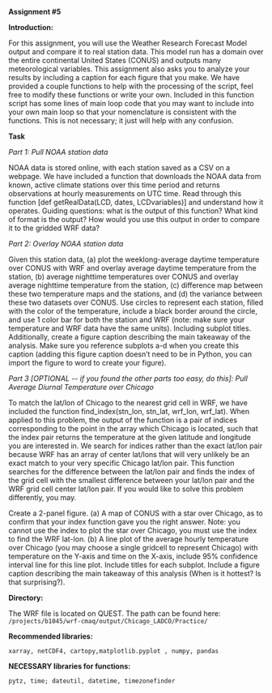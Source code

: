 **Assignment #5**

**Introduction:**

For this assignment, you will use the Weather Research Forecast Model output and compare it to real station data. This model run has a domain over the entire continental United States (CONUS) and outputs many meteorological variables. This assignment also asks you to analyze your results by including a caption for each figure that you make. We have provided a couple functions to help with the processing of the script, feel free to modify these functions or write your own. Included in this function script has some lines of main loop code that you may want to include into your own main loop so that your nomenclature is consistent with the functions. This is not necessary; it just will help with any confusion.

**Task**

*Part 1: Pull NOAA station data*

NOAA data is stored online, with each station saved as a CSV on a webpage. We have included a function that downloads the NOAA data from known, active climate stations over this time period and returns observations at hourly measurements on UTC time. Read through this function [def getRealData(LCD, dates, LCDvariables)] and understand how it operates. Guiding questions: what is the output of this function? What kind of format is the output? How would you use this output in order to compare it to the gridded WRF data? 

*Part 2: Overlay NOAA station data*

Given this station data, (a) plot the weeklong-average daytime temperature over CONUS with WRF and overlay average daytime temperature from the station, (b) average nighttime temperatures over CONUS and overlay average nighttime temperature from the station, (c) difference map between these two temperature maps and the stations, and (d) the variance between these two datasets over CONUS. 
Use circles to represent each station, filled with the color of the temperature, include a black border around the circle, and use 1 color bar for both the station and WRF (note: make sure your temperature and WRF data have the same units). Including subplot titles. Additionally, create a figure caption describing the main takeaway of the analysis. Make sure you reference subplots a-d when you create this caption (adding this figure caption doesn’t need to be in Python, you can import the figure to word to create your figure).

*Part 3 [OPTIONAL -- if you found the other parts too easy, do this]: Pull Average Diurnal Temperature over Chicago*

To match the lat/lon of Chicago to the nearest grid cell in WRF, we have included the function find_index(stn_lon, stn_lat, wrf_lon, wrf_lat). When applied to this problem, the output of the function is a pair of indices corresponding to the point in the array which Chicago is located, such that the index pair returns the temperature at the given latitude and longitude you are interested in. We search for indices rather than the exact lat/lon pair because WRF has an array of center lat/lons that will very unlikely be an exact match to your very specific Chicago lat/lon pair. This function searches for the difference between the lat/lon pair and finds the index of the grid cell with the smallest difference between your lat/lon pair and the WRF grid cell center lat/lon pair. If you would like to solve this problem differently, you may. 

Create a 2-panel figure. (a) A map of CONUS with a star over Chicago, as to confirm that your index function gave you the right answer. Note: you cannot use the index to plot the star over Chicago, you must use the index to find the WRF lat-lon. (b) A line plot of the average hourly temperature over Chicago (you may choose a single gridcell to represent Chicago) with temperature on the Y-axis and time on the X-axis, include 95% confidence interval line for this line plot. Include titles for each subplot. Include a figure caption describing the main takeaway of this analysis (When is it hottest? Is that surprising?). 

**Directory:**

The WRF file is located on QUEST. The path can be found here: `/projects/b1045/wrf-cmaq/output/Chicago_LADCO/Practice/`

**Recommended libraries:**

`xarray, netCDF4, cartopy,matplotlib.pyplot , numpy, pandas`

**NECESSARY libraries for functions:**

`pytz, time; dateutil, datetime, timezonefinder`


